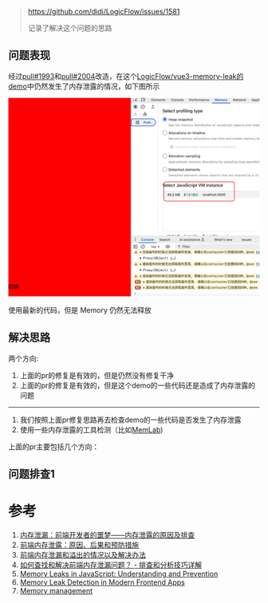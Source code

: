 > https://github.com/didi/LogicFlow/issues/1581
> 
> 记录了解决这个问题的思路

## 问题表现

经过[pull#1993](https://github.com/didi/LogicFlow/pull/1993)和[pull#2004](https://github.com/didi/LogicFlow/pull/2004)改造，在这个[LogicFlow/vue3-memory-leak的demo](https://github.com/didi/LogicFlow/tree/master/examples/vue3-memory-leak)中仍然发生了内存泄露的情况，如下图所示

![内存泄露](./image/1.png)

使用最新的代码，但是 Memory 仍然无法释放

## 解决思路

两个方向:
1. 上面的pr的修复是有效的，但是仍然没有修复干净
2. 上面的pr的修复是有效的，但是这个demo的一些代码还是造成了内存泄露的问题

-------

1. 我们按照上面pr修复思路再去检查demo的一些代码是否发生了内存泄露
2. 使用一些内存泄露的工具检测（比如[MemLab](https://github.com/facebook/memlab?spm=5aebb161.2ef5001f.0.0.3dff5171UJh1iK))

上面的pr主要包括几个方向：


## 问题排查1



# 参考
1. [内存泄漏：前端开发者的噩梦——内存泄露的原因及排查](https://blog.csdn.net/JaneLittle/article/details/132414156?utm_source=chatgpt.com)
2. [前端内存泄露：原因、后果和预防措施](https://blog.csdn.net/m0_60034136/article/details/136877082?utm_source=chatgpt.com)
3. [前端内存泄漏和溢出的情况以及解决办法](https://blog.csdn.net/qq_38679823/article/details/132806521?utm_source=chatgpt.com)
4. [如何查找和解决前端内存泄漏问题？ - 排查和分析技巧详解](https://juejin.cn/post/7232127712642547770)
5. [Memory Leaks in JavaScript: Understanding and Prevention](https://medium.com/@vikramkadu/memory-leaks-in-javascript-understanding-and-prevention-667835fcc650)
6. [Memory Leak Detection in Modern Frontend Apps](https://chatgpt.com/c/67ba7c92-1898-8001-ac60-b826cdce748d)
7. [Memory management](https://developer.mozilla.org/en-US/docs/Web/JavaScript/Memory_management?spm=5aebb161.2ef5001f.0.0.3dff5171UJh1iK)



